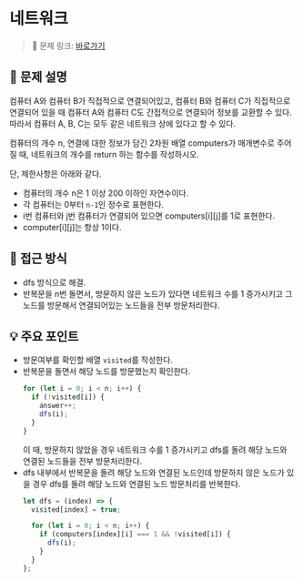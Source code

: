 # 네트워크

> 🔗 문제 링크: [바로가기](https://school.programmers.co.kr/learn/courses/30/lessons/43162) 

## 🌱 문제 설명
컴퓨터 A와 컴퓨터 B가 직접적으로 연결되어있고, 컴퓨터 B와 컴퓨터 C가 직접적으로 연결되어 있을 때 컴퓨터 A와 컴퓨터 C도 간접적으로 연결되어 정보를 교환할 수 있다. 따라서 컴퓨터 A, B, C는 모두 같은 네트워크 상에 있다고 할 수 있다.

컴퓨터의 개수 n, 연결에 대한 정보가 담긴 2차원 배열 computers가 매개변수로 주어질 때, 네트워크의 개수를 return 하는 함수를 작성하시오.

단, 제한사항은 아래와 같다.

- 컴퓨터의 개수 n은 1 이상 200 이하인 자연수이다.
- 각 컴퓨터는 0부터 `n-1`인 정수로 표현한다.
- i번 컴퓨터와 j번 컴퓨터가 연결되어 있으면 computers[i][j]를 1로 표현한다.
- computer[i][j]는 항상 1이다.

## 🤔 접근 방식
- dfs 방식으로 해결.
- 반복문을 n번 돌면서, 방문하지 않은 노드가 있다면 네트워크 수를 1 증가시키고 그 노드를 방문해서 연결되어있는 노드들을 전부 방문처리한다.

## 💡 주요 포인트
- 방문여부를 확인할 배열 `visited`를 작성한다.
- 반복문을 돌면서 해당 노드를 방문했는지 확인한다.
  ```js
  for (let i = 0; i < n; i++) {
    if (!visited[i]) {
      answer++;
      dfs(i);
    }
  }
  ```
  이 때, 방문하지 않았을 경우 네트워크 수를 1 증가시키고 dfs를 돌려 해당 노드와 연결된 노드들을 전부 방문처리한다.
- dfs 내부에서 반복문을 돌려 해당 노드와 연결된 노드인데 방문하지 않은 노드가 있을 경우 dfs를 돌려 해당 노드와 연결된 노드 방문처리를 반복한다.
  ```js
  let dfs = (index) => {
    visited[index] = true;

    for (let i = 0; i < n; i++) {
      if (computers[index][i] === 1 && !visited[i]) {
        dfs(i);
      }
    }
  };
  ```
